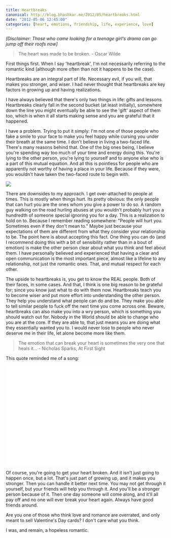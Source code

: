 ```yaml
---
title: Heartbreaks
canonical: http://blog.bhashkar.me/2012/05/heartbreaks.html
date: "2012-05-06 12:45:00"
categories: [heart, emotions, friendship, life, experience, love]
---
```

_[Disclaimer: Those who came looking for a teenage girl's drama can go jump off their roofs now]_

>The heart was made to be broken. - Oscar Wilde<span class="more" />

First things first. When I say 'heartbreak', I'm not necessarily referring to the romantic kind (although more often than not it happens to be the case).

Heartbreaks are an integral part of life. Necessary evil, if you will, that makes you stronger, and wiser. I had never thought that heartbreaks are key factors in growing up and having realizations.

I have always believed that there's only two things in life: gifts and lessons. Heartbreaks clearly fall in the second bucket (at least initially), somewhere down the line you might eventually be able to see the 'gift' aspect of them too, which is when it all starts making sense and you are grateful that it happened.

I have a problem. Trying to put it simply: I'm not one of those people who fake a smile to your face to make you feel happy while cursing you under their breath at the same time. I don't believe in living a two-faced life. There's many reasons behind that. One of the big ones being, I believe you're spending way too much of your time and energy doing this. You're lying to the other person, you're lying to yourself and to anyone else who is a part of this mutual equation. And all this is pointless for people who are apparently not worthy of having a place in your life. Because if they were, you wouldn't have taken the two-faced route to begin with.

![](http://2.bp.blogspot.com/-G-HJL7pEC-E/T6ZprbknUTI/AAAAAAAAA3o/CbGZA01ZctM/s1600/Two-Face_HarveyDent_2.jpg)

There are downsides to my approach. I get over-attached to people at times. This is mostly when things hurt. Its pretty obvious: the only people that can hurt you are the ones whom you give a power to do so. A random guy walking on the road hurling abuses at you wouldn't probably hurt you a hundredth of someone special ignoring you for a day. This is a realization to hold on to. Because I remember reading somewhere: "People will hurt you. Sometimes even if they don't mean to." Maybe just because your expectations of them are different from what they consider your relationship to be. The point here is about accepting this fact. One thing you can do (and I recommend doing this with a bit of sensibility rather than in a bout of emotion) is make the other person clear about what you think and feel about them. I have personally believed and experienced that having a clear and open communication is the most important piece, almost like a lifeline to any relationship, not just the romantic ones. That, and mutual respect for each other.

The upside to heartbreaks is, you get to know the REAL people. Both of their faces, in some cases. And that, I think is one big reason to be grateful for; since you know just what to do with them now. Heartbreaks teach you to become wiser and put more effort into understanding the other person. They help you understand what people can do and be. They make you able to tell similar people to fuck off the next time you come across one. Beware, heartbreaks can also make you into a wry person, which is something you should watch out for. Nobody in the World should be able to change who you are at the core. If they are able to, that just means you are doing what they essentially wanted you to. I would never lose to people who never deserve me in their life, let alone become more like them.

>The emotion that can break your heart is sometimes the very one that heals it... - Nicholas Sparks, At First Sight

This quote reminded me of a song:

<iframe width="420" height="315" src="//www.youtube.com/embed/5vO9qp9cx4Q" frameborder="0" allowfullscreen></iframe>

Of course, you're going to get your heart broken. And it isn't just going to happen once, but a lot. That's just part of growing up, and it makes you stronger. Then you can handle it better next time. You may not get through it yourself, but your friends will help you through it. And you'll be a stronger person because of it. Then one day someone will come along, and it'll all pay off and no one will ever break your heart again. Always have good friends around.

Are you one of those who think love and romance are overrated, and only meant to sell Valentine's Day cards? I don't care what you think.

I was, and remain, a hopeless romantic.
